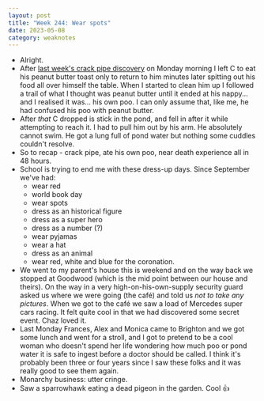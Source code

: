 ```yaml
---
layout: post
title: "Week 244: Wear spots"
date: 2023-05-08
category: weaknotes
---
```

* Alright.
* After [last week's crack pipe discovery](https://alicebartlett.co.uk/blog/weaknotes-243) on Monday morning I left C to eat his peanut butter toast only to return to him minutes later spitting out his food all over himself the table. When I started to clean him up I followed a trail of what I thought was peanut butter until it ended at his nappy... and I realised it was... his own poo. I can only assume that, like me, he had confused his poo with peanut butter.
* After _that_ C dropped is stick in the pond, and fell in after it while attempting to reach it. I had to pull him out by his arm. He absolutely cannot swim. He got a lung full of pond water but nothing some cuddles couldn't resolve.
* So to recap - crack pipe, ate his own poo, near death experience all in 48 hours.
* School is trying to end me with these dress-up days. Since September we've had:
  * wear red
  * world book day
  * wear spots
  * dress as an historical figure
  * dress as a super hero
  * dress as a number (?)
  * wear pyjamas
  * wear a hat
  * dress as an animal
  * wear red, white and blue for the coronation.
* We went to my parent's house this is weekend and on the way back we stopped at Goodwood (which is the mid point between our house and theirs). On the way in a very high-on-his-own-supply security guard asked us where we were going (the café) and told us _not to take any pictures_. When we got to the café we saw a load of Mercedes super cars racing. It felt quite cool in that we had discovered some secret event. Chaz loved it.
* Last Monday Frances, Alex and Monica came to Brighton and we got some lunch and went for a stroll, and I got to pretend to be a cool woman who doesn't spend her life wondering how much poo or pond water it is safe to ingest before a doctor should be called. I think it's probably been three or four years since I saw these folks and it was really good to see them again.
* Monarchy business: utter cringe.
* Saw a sparrowhawk eating a dead pigeon in the garden. Cool 👍
